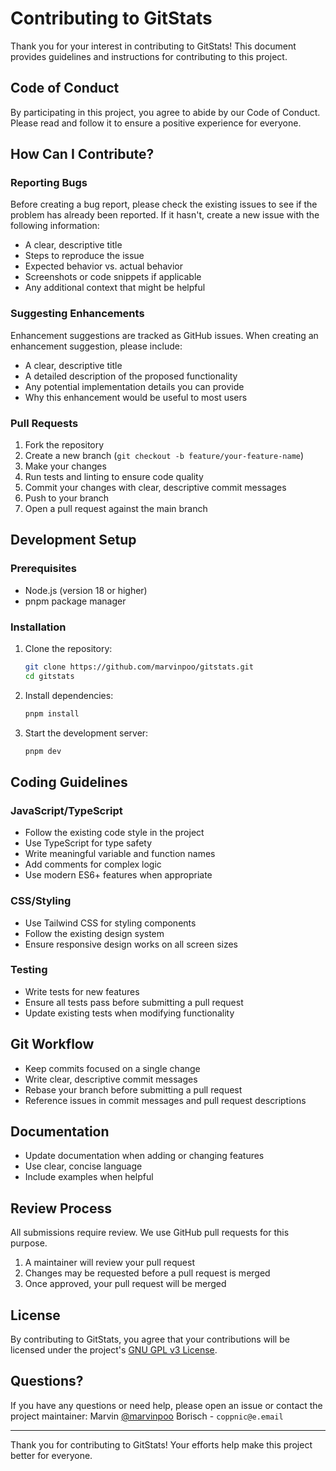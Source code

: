 # Contributing to GitStats

Thank you for your interest in contributing to GitStats! This document provides guidelines and instructions for contributing to this project.

## Code of Conduct

By participating in this project, you agree to abide by our Code of Conduct. Please read and follow it to ensure a positive experience for everyone.

## How Can I Contribute?

### Reporting Bugs

Before creating a bug report, please check the existing issues to see if the problem has already been reported. If it hasn't, create a new issue with the following information:

- A clear, descriptive title
- Steps to reproduce the issue
- Expected behavior vs. actual behavior
- Screenshots or code snippets if applicable
- Any additional context that might be helpful

### Suggesting Enhancements

Enhancement suggestions are tracked as GitHub issues. When creating an enhancement suggestion, please include:

- A clear, descriptive title
- A detailed description of the proposed functionality
- Any potential implementation details you can provide
- Why this enhancement would be useful to most users

### Pull Requests

1. Fork the repository
2. Create a new branch (`git checkout -b feature/your-feature-name`)
3. Make your changes
4. Run tests and linting to ensure code quality
5. Commit your changes with clear, descriptive commit messages
6. Push to your branch
7. Open a pull request against the main branch

## Development Setup

### Prerequisites

- Node.js (version 18 or higher)
- pnpm package manager

### Installation

1. Clone the repository:
   ```bash
   git clone https://github.com/marvinpoo/gitstats.git
   cd gitstats
   ```

2. Install dependencies:
   ```bash
   pnpm install
   ```

3. Start the development server:
   ```bash
   pnpm dev
   ```

## Coding Guidelines

### JavaScript/TypeScript

- Follow the existing code style in the project
- Use TypeScript for type safety
- Write meaningful variable and function names
- Add comments for complex logic
- Use modern ES6+ features when appropriate

### CSS/Styling

- Use Tailwind CSS for styling components
- Follow the existing design system
- Ensure responsive design works on all screen sizes

### Testing

- Write tests for new features
- Ensure all tests pass before submitting a pull request
- Update existing tests when modifying functionality

## Git Workflow

- Keep commits focused on a single change
- Write clear, descriptive commit messages
- Rebase your branch before submitting a pull request
- Reference issues in commit messages and pull request descriptions

## Documentation

- Update documentation when adding or changing features
- Use clear, concise language
- Include examples when helpful

## Review Process

All submissions require review. We use GitHub pull requests for this purpose.

1. A maintainer will review your pull request
2. Changes may be requested before a pull request is merged
3. Once approved, your pull request will be merged

## License

By contributing to GitStats, you agree that your contributions will be licensed under the project's [GNU GPL v3 License](LICENSE).

## Questions?

If you have any questions or need help, please open an issue or contact the project maintainer:
Marvin [@marvinpoo](https://github.com/marvinpoo) Borisch - `coppnic@e.email`

---

Thank you for contributing to GitStats! Your efforts help make this project better for everyone.